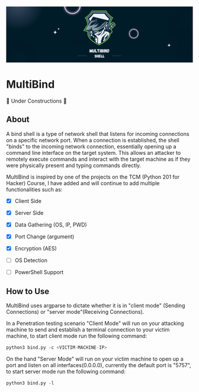 ![Logo](assets/logo.png)
# MultiBind 
🚧 Under Constructions 🚧

## About
A bind shell is a type of network shell that listens for incoming connections on a specific network port. When a connection is established, the shell "binds" to the incoming network connection, essentially opening up a command line interface on the target system. This allows an attacker to remotely execute commands and interact with the target machine as if they were physically present and typing commands directly.

MultiBind is inspired by one of the projects on the TCM (Python 201 for Hacker) Course, I have added and will continue to add multiple functionalities such as:
- [X] Client Side
- [X] Server Side
- [X] Data Gathering (OS, IP, PWD)
- [X] Port Change (argument)
- [X] Encryption (AES)
- [ ] OS Detection
- [ ] PowerShell Support


## How to Use
MultiBind uses argparse to dictate whether it is in "client mode" (Sending Connections) or "server mode"(Receiving Connections).

In a Penetration testing scenario "Client Mode" will run on your attacking machine to send and establish a terminal connection to your victim machine, to start client mode run the following command: 
```python
python3 bind.py -c <VICTIM-MACHINE-IP>
```

On the hand "Server Mode" will run on your victim machine to open up a port and listen on all interfaces(0.0.0.0), currently the default port is "5757", to start server mode run the following command: 
```python
python3 bind.py -l
```

